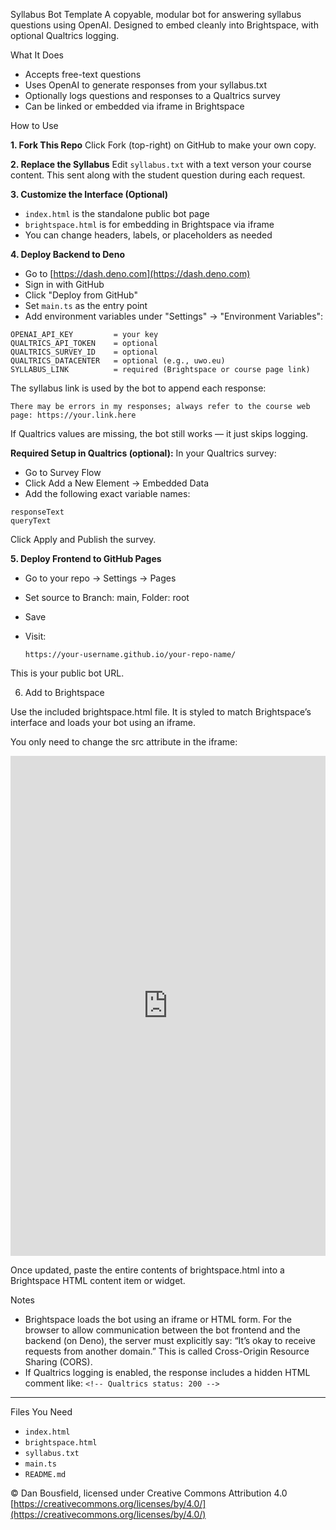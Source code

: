 Syllabus Bot Template
A copyable, modular bot for answering syllabus questions using OpenAI.
Designed to embed cleanly into Brightspace, with optional Qualtrics logging.

What It Does

* Accepts free-text questions
* Uses OpenAI to generate responses from your syllabus.txt
* Optionally logs questions and responses to a Qualtrics survey
* Can be linked or embedded via iframe in Brightspace

How to Use

**1. Fork This Repo**
Click Fork (top-right) on GitHub to make your own copy.

**2. Replace the Syllabus**
Edit `syllabus.txt` with a text verson your course content. This sent along with the student question during each request.

**3. Customize the Interface (Optional)**

* `index.html` is the standalone public bot page
* `brightspace.html` is for embedding in Brightspace via iframe
* You can change headers, labels, or placeholders as needed

**4. Deploy Backend to Deno**

* Go to [https://dash.deno.com](https://dash.deno.com)
* Sign in with GitHub
* Click "Deploy from GitHub"
* Set `main.ts` as the entry point
* Add environment variables under "Settings" → "Environment Variables":

```
OPENAI_API_KEY         = your key  
QUALTRICS_API_TOKEN    = optional  
QUALTRICS_SURVEY_ID    = optional  
QUALTRICS_DATACENTER   = optional (e.g., uwo.eu)  
SYLLABUS_LINK          = required (Brightspace or course page link)
```
The syllabus link is used by the bot to append each response:

```
There may be errors in my responses; always refer to the course web page: https://your.link.here
```

If Qualtrics values are missing, the bot still works — it just skips logging.

**Required Setup in Qualtrics (optional):**
In your Qualtrics survey:

* Go to Survey Flow
* Click Add a New Element → Embedded Data
* Add the following exact variable names:

```
responseText  
queryText  
```

Click Apply and Publish the survey.

**5. Deploy Frontend to GitHub Pages**

* Go to your repo → Settings → Pages
* Set source to Branch: main, Folder: root
* Save
* Visit:

  ```
  https://your-username.github.io/your-repo-name/
  ```

This is your public bot URL.

6. Add to Brightspace

Use the included brightspace.html file. It is styled to match Brightspace’s interface and loads your bot using an iframe.

You only need to change the src attribute in the iframe:

<iframe src="https://yourusername.github.io/your-bot-repo/" width="100%" height="800px" style="border: none;"></iframe>

Once updated, paste the entire contents of brightspace.html into a Brightspace HTML content item or widget.


Notes

* Brightspace loads the bot using an iframe or HTML form. For the browser to allow communication between the bot frontend and the backend (on Deno), the server must explicitly say: “It’s okay to receive requests from another domain.” This is called Cross-Origin Resource Sharing (CORS).
* If Qualtrics logging is enabled, the response includes a hidden HTML comment like:
  `<!-- Qualtrics status: 200 -->`

---

Files You Need

* `index.html`
* `brightspace.html`
* `syllabus.txt`
* `main.ts`
* `README.md`

© Dan Bousfield, licensed under Creative Commons Attribution 4.0
[https://creativecommons.org/licenses/by/4.0/](https://creativecommons.org/licenses/by/4.0/)


